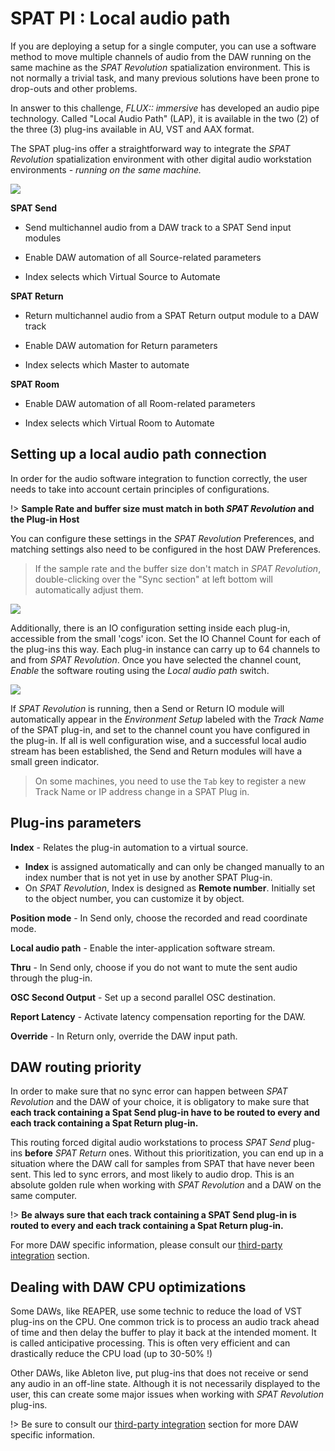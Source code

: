 # SPAT PI : Local audio path

If you are deploying a setup for a single computer, you can use a software method to move multiple channels of audio from the DAW running on the same machine as the _SPAT Revolution_ spatialization environment.
This is not normally a trivial task, and many previous solutions have been prone to drop-outs and other problems.

In answer to this challenge, *FLUX:: immersive* has developed an audio pipe technology. Called "Local Audio Path" (LAP), it is available in the two (2) of the three (3) plug-ins available in AU, VST and AAX format.

The SPAT plug-ins offer a straightforward way to integrate the _SPAT Revolution_ spatialization environment with other digital audio workstation environments - _running on the same machine._

![](https://media.githubusercontent.com/media/FLUX-SE/doc_images/main/SpatR/ThirdParty/ReaperPlugins.png)

**SPAT Send**

- Send multichannel audio from a DAW track to a SPAT Send input modules

- Enable DAW automation of all Source-related parameters

- Index selects which Virtual Source to Automate

**SPAT Return**

- Return multichannel audio from a SPAT Return output module to a DAW track

- Enable DAW automation for Return parameters

- Index selects which Master to automate


**SPAT Room**

- Enable DAW automation of all Room-related parameters

- Index selects which Virtual Room to Automate

## Setting up a local audio path connection

In order for the audio software integration to function correctly, the user needs to
take into account certain principles of configurations.

!> **Sample Rate and buffer size must match in both _SPAT Revolution_ and the Plug-in Host**

You can configure these settings in the _SPAT Revolution_ Preferences, and matching settings also need to be configured in the host DAW Preferences.

> If the sample rate and the buffer size don't match in  _SPAT Revolution_, double-clicking over the "Sync section" at left bottom will automatically adjust them.  

![]( https://media.githubusercontent.com/media/FLUX-SE/doc_images/main/SpatR/ThirdParty/ReaperPluginsAdvancedPanel.png)

<!-- TODO: update the image ????-->

Additionally, there is an IO configuration setting inside each plug-in, accessible from the small 'cogs' icon.
Set the IO Channel Count for each of the plug-ins this way.
Each plug-in instance can carry up to 64 channels to and from _SPAT Revolution_.
Once you have selected the channel count, _Enable_ the software routing using the _Local audio path_ switch.

![](https://media.githubusercontent.com/media/FLUX-SE/doc_images/main/SpatR/Setup/InputModuleRow.png)

If _SPAT Revolution_ is running, then a Send or Return IO module will automatically appear in the _Environment Setup_ labeled with the _Track Name_ of the SPAT plug-in, and set to the channel count you have configured in the plug-in. If all is well configuration wise, and a successful local audio stream has been established, the Send and Return modules will have a small green indicator.

> On some machines, you need to use the <code>Tab</code> key to register a new Track Name or IP address change in a SPAT Plug in.

## Plug-ins parameters

**Index** - Relates the plug-in automation to a virtual source.
- **Index** is assigned automatically and can only be changed manually to an index number that is not yet in use by another SPAT Plug-in.
- On  _SPAT Revolution_, Index is designed as **Remote number**. Initially set to the object number, you can customize it by object.

**Position mode** - In Send only, choose the recorded and read coordinate mode.  

**Local audio path** - Enable the inter-application software stream.

**Thru** - In Send only, choose if you do not want to mute the sent audio through the plug-in.

**OSC Second Output** - Set up a second parallel OSC destination.

**Report Latency** - Activate latency compensation reporting for the DAW.

**Override** - In Return only, override the DAW input path.

## DAW routing priority

In order to make sure that no sync error can happen between _SPAT Revolution_ and the DAW of your choice, it is obligatory to make sure that **each track containing a Spat Send plug-in have to be routed to every and each track containing a Spat Return plug-in.**

This routing forced digital audio workstations to process *SPAT Send* plug-ins **before** *SPAT Return* ones. Without this prioritization, you can end up in a situation where the DAW call for samples from SPAT that have never been sent. This led to sync errors, and most likely to audio drop. This is an absolute golden rule when working with _SPAT Revolution_ and a DAW on the same computer.

!> **Be always sure that each track containing a SPAT Send plug-in is routed to every and each track containing a Spat Return plug-in.**

For more DAW specific information, please consult our [third-party integration](Third_Party_Integration.md) section.

## Dealing with DAW CPU optimizations

Some DAWs, like REAPER, use some technic to reduce the load of VST plug-ins on the CPU. One common trick is to process an audio track ahead of time and then delay the buffer to play it back at the intended moment. It is called anticipative processing. This is often very efficient and can drastically reduce the CPU load (up to 30-50% !)

Other DAWs, like Ableton live, put plug-ins that does not receive or send any audio in an off-line state. Although it is not necessarily displayed to the user, this can create some major issues when working with _SPAT Revolution_ plug-ins.

!> Be sure to consult our [third-party integration](Third_Party_Integration.md) section for more DAW specific information.
